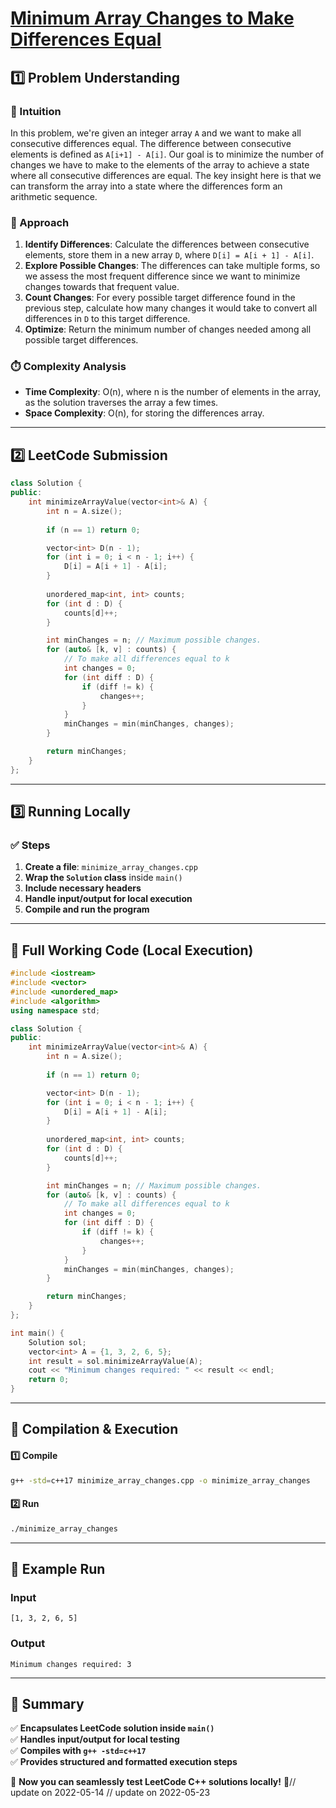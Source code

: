 # **[Minimum Array Changes to Make Differences Equal](https://leetcode.com/problems/minimum-array-changes-to-make-differences-equal/description/)**  

## **1️⃣ Problem Understanding**  
### **📌 Intuition**  
In this problem, we're given an integer array `A` and we want to make all consecutive differences equal. The difference between consecutive elements is defined as `A[i+1] - A[i]`. Our goal is to minimize the number of changes we have to make to the elements of the array to achieve a state where all consecutive differences are equal. The key insight here is that we can transform the array into a state where the differences form an arithmetic sequence.

### **🚀 Approach**  
1. **Identify Differences**: Calculate the differences between consecutive elements, store them in a new array `D`, where `D[i] = A[i + 1] - A[i]`.
2. **Explore Possible Changes**: The differences can take multiple forms, so we assess the most frequent difference since we want to minimize changes towards that frequent value.
3. **Count Changes**: For every possible target difference found in the previous step, calculate how many changes it would take to convert all differences in `D` to this target difference.
4. **Optimize**: Return the minimum number of changes needed among all possible target differences.

### **⏱️ Complexity Analysis**  
- **Time Complexity**: O(n), where n is the number of elements in the array, as the solution traverses the array a few times.
- **Space Complexity**: O(n), for storing the differences array.

---  

## **2️⃣ LeetCode Submission**  
```cpp
class Solution {
public:
    int minimizeArrayValue(vector<int>& A) {
        int n = A.size();
        
        if (n == 1) return 0;

        vector<int> D(n - 1);
        for (int i = 0; i < n - 1; i++) {
            D[i] = A[i + 1] - A[i];
        }
        
        unordered_map<int, int> counts;
        for (int d : D) {
            counts[d]++;
        }

        int minChanges = n; // Maximum possible changes.
        for (auto& [k, v] : counts) {
            // To make all differences equal to k
            int changes = 0;
            for (int diff : D) {
                if (diff != k) {
                    changes++;
                }
            }
            minChanges = min(minChanges, changes);
        }

        return minChanges;
    }
};  
```  

---  

## **3️⃣ Running Locally**  
### **✅ Steps**  
1. **Create a file**: `minimize_array_changes.cpp`  
2. **Wrap the `Solution` class** inside `main()`  
3. **Include necessary headers**  
4. **Handle input/output for local execution**  
5. **Compile and run the program**  

---  

## **📝 Full Working Code (Local Execution)**  
```cpp
#include <iostream>
#include <vector>
#include <unordered_map>
#include <algorithm>
using namespace std;

class Solution {
public:
    int minimizeArrayValue(vector<int>& A) {
        int n = A.size();
        
        if (n == 1) return 0;

        vector<int> D(n - 1);
        for (int i = 0; i < n - 1; i++) {
            D[i] = A[i + 1] - A[i];
        }
        
        unordered_map<int, int> counts;
        for (int d : D) {
            counts[d]++;
        }

        int minChanges = n; // Maximum possible changes.
        for (auto& [k, v] : counts) {
            // To make all differences equal to k
            int changes = 0;
            for (int diff : D) {
                if (diff != k) {
                    changes++;
                }
            }
            minChanges = min(minChanges, changes);
        }

        return minChanges;
    }
};

int main() {
    Solution sol;
    vector<int> A = {1, 3, 2, 6, 5};
    int result = sol.minimizeArrayValue(A);
    cout << "Minimum changes required: " << result << endl;
    return 0;
}
```  

---  

## **🔧 Compilation & Execution**  
#### **1️⃣ Compile**  
```bash
g++ -std=c++17 minimize_array_changes.cpp -o minimize_array_changes
```  

#### **2️⃣ Run**  
```bash
./minimize_array_changes
```  

---  

## **🎯 Example Run**  
### **Input**  
```
[1, 3, 2, 6, 5]
```  
### **Output**  
```
Minimum changes required: 3
```  

---  

## **📌 Summary**  
✅ **Encapsulates LeetCode solution inside `main()`**  
✅ **Handles input/output for local testing**  
✅ **Compiles with `g++ -std=c++17`**  
✅ **Provides structured and formatted execution steps**  

🚀 **Now you can seamlessly test LeetCode C++ solutions locally!** 🚀// update on 2022-05-14
// update on 2022-05-23
